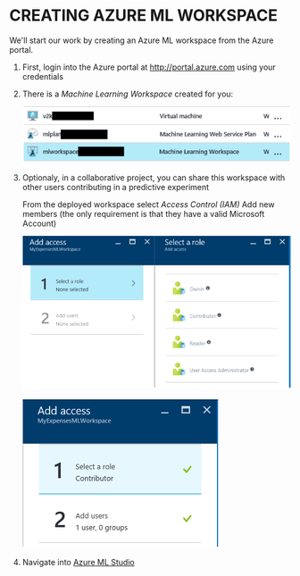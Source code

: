 <page title="Creating Azure ML Workspace"/>

CREATING AZURE ML WORKSPACE
====

We'll start our work by creating an Azure ML workspace from the Azure portal.

1. First, login into the Azure portal at http://portal.azure.com using your credentials

2. There is a *Machine Learning Workspace* created for you:

    ![](img/1.1.png)

3. Optionaly, in a collaborative project, you can share this workspace with other users contributing in a predictive experiment

    From the deployed workspace select *Access Control (IAM)*
    Add new members (the only requirement is that they have a valid Microsoft Account)

    ![](img/image3.png)

    ![](img/image4.png)

4. Navigate into [Azure ML Studio](http://studio.azureml.net)